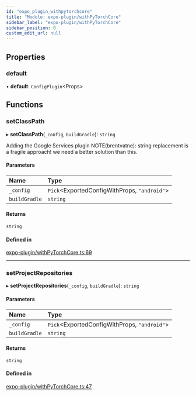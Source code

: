 ```yaml
---
id: "expo_plugin_withpytorchcore"
title: "Module: expo-plugin/withPyTorchCore"
sidebar_label: "expo-plugin/withPyTorchCore"
sidebar_position: 0
custom_edit_url: null
---
```


## Properties

### default

• **default**: `ConfigPlugin`<Props\>

## Functions

### setClassPath

▸ **setClassPath**(`_config`, `buildGradle`): `string`

Adding the Google Services plugin
NOTE(brentvatne): string replacement is a fragile approach! we need a
better solution than this.

#### Parameters

| Name | Type |
| :------ | :------ |
| `_config` | `Pick`<ExportedConfigWithProps, ``"android"``\> |
| `buildGradle` | `string` |

#### Returns

`string`

#### Defined in

[expo-plugin/withPyTorchCore.ts:69](https://github.com/pytorch/live/blob/82c998e/react-native-pytorch-core/src/expo-plugin/withPyTorchCore.ts#L69)

___

### setProjectRepositories

▸ **setProjectRepositories**(`_config`, `buildGradle`): `string`

#### Parameters

| Name | Type |
| :------ | :------ |
| `_config` | `Pick`<ExportedConfigWithProps, ``"android"``\> |
| `buildGradle` | `string` |

#### Returns

`string`

#### Defined in

[expo-plugin/withPyTorchCore.ts:47](https://github.com/pytorch/live/blob/82c998e/react-native-pytorch-core/src/expo-plugin/withPyTorchCore.ts#L47)
